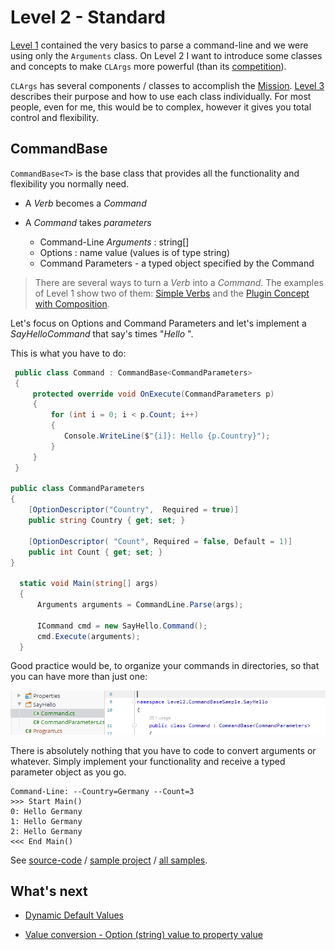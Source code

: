 # Level 2 - Standard

[Level 1](../Level1/index.md) contained the very basics to parse a command-line and we were using only the `Arguments` class. On Level 2 I want to introduce some classes and concepts to make `CLArgs` more powerful (than its [competition](competition.md)).

`CLArgs` has several components / classes to accomplish the [Mission](misson.md). [Level 3](Level3/index.md) describes their purpose and how to use each class individually. For most people, even for me, this would be to complex, however it gives you total control and flexibility. 

## CommandBase

`CommandBase<T>` is the base class that provides all the functionality and flexibility you normally need.

* A *Verb* becomes a *Command*

* A *Command* takes *parameters*

  * Command-Line *Arguments* : string[]
  * Options : name value (values is of type string)
  * Command Parameters - a typed object specified by the Command

> There are several ways to turn a *Verb* into a *Command*. The examples of Level 1 show two of them: [Simple Verbs](../../Samples/Level1/Sample1.Verbs) and the [Plugin Concept with Composition](../../Samples/Level1/Sample1.Composition). 

Let's focus on Options and Command Parameters and let's implement a *SayHelloCommand* that say's <n> times "*Hello <country>*".

This is what you have to do:

```csharp
 public class Command : CommandBase<CommandParameters>
 {
     protected override void OnExecute(CommandParameters p)
     {
         for (int i = 0; i < p.Count; i++)
         {
         	Console.WriteLine($"{i]}: Hello {p.Country}");
         }
     }
 }

public class CommandParameters
{
    [OptionDescriptor("Country",  Required = true)]
    public string Country { get; set; }

    [OptionDescriptor( "Count", Required = false, Default = 1)]
    public int Count { get; set; }
}

  static void Main(string[] args)
  {
      Arguments arguments = CommandLine.Parse(args);

      ICommand cmd = new SayHello.Command();
      cmd.Execute(arguments);
  }
```

Good practice would be, to organize your commands in directories, so that you can have more than just one:

![image-20200718171241364](index.assets/image-20200718171241364.png)

There is absolutely nothing that you have to code to convert arguments or whatever. Simply implement your functionality and receive a typed parameter object as you go.

```
Command-Line: --Country=Germany --Count=3
>>> Start Main()
0: Hello Germany
1: Hello Germany
2: Hello Germany
<<< End Main()
```

See [source-code](../../samples/Level2/CommandBase/Program.cs) / [sample project](../../samples/Level2/CommandBase) / [all samples](../../samples).

## What's next

* [Dynamic Default Values](dynamicDefaultValues.md)

* [Value conversion - Option (string)  value to property value](convertValues.md)
